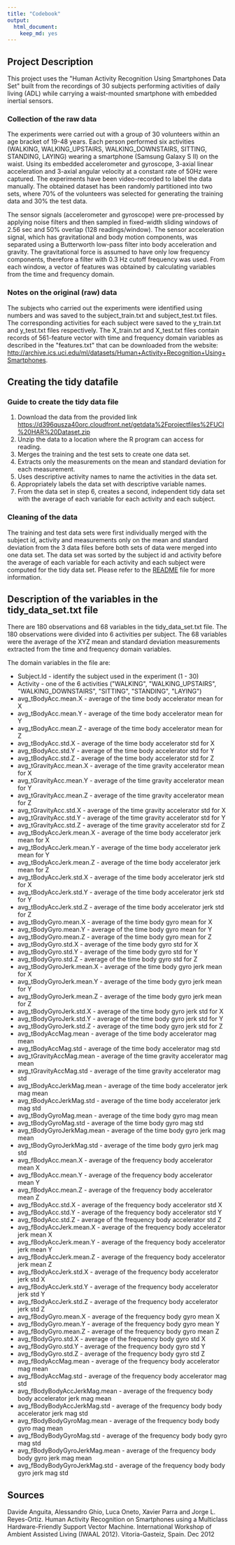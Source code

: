 ```yaml
---
title: "Codebook"
output:
  html_document:
    keep_md: yes
---
```

## Project Description
This project uses the "Human Activity Recognition Using Smartphones Data Set" built from the recordings of 30 subjects performing activities of daily living (ADL) while carrying a waist-mounted smartphone with embedded inertial sensors.


### Collection of the raw data
The experiments were carried out with a group of 30 volunteers within an age bracket of 19-48 years. Each person performed six activities (WALKING, WALKING_UPSTAIRS, WALKING_DOWNSTAIRS, SITTING, STANDING, LAYING) wearing a smartphone (Samsung Galaxy S II) on the waist. Using its embedded accelerometer and gyroscope, 3-axial linear acceleration and 3-axial angular velocity at a constant rate of 50Hz were captured. The experiments have been video-recorded to label the data manually. The obtained dataset has been randomly partitioned into two sets, where 70% of the volunteers was selected for generating the training data and 30% the test data.

The sensor signals (accelerometer and gyroscope) were pre-processed by applying noise filters and then sampled in fixed-width sliding windows of 2.56 sec and 50% overlap (128 readings/window). The sensor acceleration signal, which has gravitational and body motion components, was separated using a Butterworth low-pass filter into body acceleration and gravity. The gravitational force is assumed to have only low frequency components, therefore a filter with 0.3 Hz cutoff frequency was used. From each window, a vector of features was obtained by calculating variables from the time and frequency domain.

### Notes on the original (raw) data 
The subjects who carried out the experiments were identified using numbers and was saved to the subject_train.txt and subject_test.txt files. The corresponding activities for each subject were saved to the y_train.txt and y_test.txt files respectively. The X_train.txt and X_test.txt files contain records of 561-feature vector with time and frequency domain variables as described in the "features.txt" that can be downloaded from the website:  http://archive.ics.uci.edu/ml/datasets/Human+Activity+Recognition+Using+Smartphones.

## Creating the tidy datafile

### Guide to create the tidy data file
1. Download the data from the provided link https://d396qusza40orc.cloudfront.net/getdata%2Fprojectfiles%2FUCI%20HAR%20Dataset.zip 
2. Unzip the data to a location where the R program can access for reading.
3. Merges the training and the test sets to create one data set.
4. Extracts only the measurements on the mean and standard deviation for each measurement.
5. Uses descriptive activity names to name the activities in the data set.
6. Appropriately labels the data set with descriptive variable names.
7. From the data set in step 6, creates a second, independent tidy data set with the average of each variable for each activity and each subject.

### Cleaning of the data
The training and test data sets were first individually merged with the subject id, activity and measurements only on the mean and standard deviation from the 3 data files before both sets of data were merged into one data set. The data set was sorted by the subject id and activity before the average of each variable for each activity and each subject were computed for the tidy data set. Please refer to the [README](https://github.com/janidioth/GettingCleaningData/blob/main/README.md) file for more information.

## Description of the variables in the tidy_data_set.txt file
There are 180 observations and 68 variables in the tidy_data_set.txt file. The 180 observations were divided into 6 activities per subject. The 68 variables were the average of the XYZ mean and standard deviation measurements extracted from the time and frequency domain variables.

The domain variables in the file are:  
        
* Subject.Id <int> - identify the subject used in the experiment (1 - 30)  
* Activity <chr> - one of the 6 activities ("WALKING", "WALKING_UPSTAIRS", "WALKING_DOWNSTAIRS", "SITTING", "STANDING", "LAYING")  
*  avg_tBodyAcc.mean.X <dbl> - average of the time body accelerator mean for X  
* avg_tBodyAcc.mean.Y <dbl> - average of the time body accelerator mean for Y  
* avg_tBodyAcc.mean.Z <dbl> - average of the time body accelerator mean for Z  
* avg_tBodyAcc.std.X <dbl> - average of the time body accelerator std for X  
* avg_tBodyAcc.std.Y <dbl> - average of the time body accelerator std for Y  
* avg_tBodyAcc.std.Z <dbl> - average of the time body accelerator std for Z  
* avg_tGravityAcc.mean.X <dbl> - average of the time gravity accelerator mean for X  
* avg_tGravityAcc.mean.Y <dbl> - average of the time gravity accelerator mean for Y  
* avg_tGravityAcc.mean.Z <dbl> - average of the time gravity accelerator mean for Z  
* avg_tGravityAcc.std.X <dbl> - average of the time gravity accelerator std for X  
* avg_tGravityAcc.std.Y <dbl> - average of the time gravity accelerator std for Y  
* avg_tGravityAcc.std.Z <dbl> - average of the time gravity accelerator std for Z  
* avg_tBodyAccJerk.mean.X <dbl> - average of the time body accelerator jerk mean for X  
* avg_tBodyAccJerk.mean.Y <dbl> - average of the time body accelerator jerk mean for Y  
* avg_tBodyAccJerk.mean.Z <dbl> - average of the time body accelerator jerk mean for Z  
* avg_tBodyAccJerk.std.X <dbl> - average of the time body accelerator jerk std for X  
* avg_tBodyAccJerk.std.Y <dbl> - average of the time body accelerator jerk std for Y  
* avg_tBodyAccJerk.std.Z <dbl> - average of the time body accelerator jerk std for Z  
* avg_tBodyGyro.mean.X <dbl> - average of the time body gyro mean for X  
* avg_tBodyGyro.mean.Y <dbl> - average of the time body gyro mean for Y  
* avg_tBodyGyro.mean.Z <dbl> - average of the time body gyro mean for Z  
* avg_tBodyGyro.std.X <dbl> - average of the time body gyro std for X  
* avg_tBodyGyro.std.Y <dbl> - average of the time body gyro std for Y  
* avg_tBodyGyro.std.Z <dbl> - average of the time body gyro std for Z  
* avg_tBodyGyroJerk.mean.X <dbl> - average of the time body gyro jerk mean for X  
* avg_tBodyGyroJerk.mean.Y <dbl> - average of the time body gyro jerk mean for Y  
* avg_tBodyGyroJerk.mean.Z <dbl> - average of the time body gyro jerk mean for Z  
* avg_tBodyGyroJerk.std.X <dbl> - average of the time body gyro jerk std for X  
* avg_tBodyGyroJerk.std.Y <dbl> - average of the time body gyro jerk std for Y  
* avg_tBodyGyroJerk.std.Z <dbl> - average of the time body gyro jerk std for Z  
* avg_tBodyAccMag.mean <dbl> - average of the time body accelerator mag mean  
* avg_tBodyAccMag.std <dbl> - average of the time body accelerator mag std  
* avg_tGravityAccMag.mean <dbl> - average of the time gravity accelerator mag mean  
* avg_tGravityAccMag.std <dbl> - average of the time gravity accelerator mag std  
* avg_tBodyAccJerkMag.mean <dbl> - average of the time body accelerator jerk mag mean  
* avg_tBodyAccJerkMag.std <dbl> - average of the time body accelerator jerk mag std  
* avg_tBodyGyroMag.mean <dbl> - average of the time body gyro mag mean  
* avg_tBodyGyroMag.std <dbl> - average of the time body gyro mag std  
* avg_tBodyGyroJerkMag.mean <dbl> - average of the time body gyro jerk mag mean  
* avg_tBodyGyroJerkMag.std <dbl> - average of the time body gyro jerk mag std  
* avg_fBodyAcc.mean.X <dbl> - average of the frequency body accelerator mean X  
* avg_fBodyAcc.mean.Y <dbl> - average of the frequency body accelerator mean Y  
* avg_fBodyAcc.mean.Z <dbl> - average of the frequency body accelerator mean Z  
* avg_fBodyAcc.std.X <dbl> - average of the frequency body accelerator std X  
* avg_fBodyAcc.std.Y <dbl> - average of the frequency body accelerator std Y  
* avg_fBodyAcc.std.Z <dbl> - average of the frequency body accelerator std Z  
* avg_fBodyAccJerk.mean.X <dbl> - average of the frequency body accelerator jerk mean X  
* avg_fBodyAccJerk.mean.Y <dbl> - average of the frequency body accelerator jerk mean Y  
* avg_fBodyAccJerk.mean.Z <dbl> - average of the frequency body accelerator jerk mean Z  
* avg_fBodyAccJerk.std.X <dbl> - average of the frequency body accelerator jerk std X  
* avg_fBodyAccJerk.std.Y <dbl> - average of the frequency body accelerator jerk std Y  
* avg_fBodyAccJerk.std.Z <dbl> - average of the frequency body accelerator jerk std Z  
* avg_fBodyGyro.mean.X <dbl> - average of the frequency body gyro mean X  
* avg_fBodyGyro.mean.Y <dbl> - average of the frequency body gyro mean Y  
* avg_fBodyGyro.mean.Z <dbl> - average of the frequency body gyro mean Z  
* avg_fBodyGyro.std.X <dbl> - average of the frequency body gyro std X  
* avg_fBodyGyro.std.Y <dbl> - average of the frequency body gyro std Y  
* avg_fBodyGyro.std.Z <dbl> - average of the frequency body gyro std Z  
* avg_fBodyAccMag.mean <dbl> - average of the frequency body accelerator mag mean   
* avg_fBodyAccMag.std <dbl> - average of the frequency body accelerator mag std  
* avg_fBodyBodyAccJerkMag.mean <dbl> - average of the frequency body body accelerator jerk mag mean  
* avg_fBodyBodyAccJerkMag.std <dbl> - average of the frequency body body accelerator jerk mag std  
* avg_fBodyBodyGyroMag.mean <dbl> - average of the frequency body body gyro mag mean  
* avg_fBodyBodyGyroMag.std <dbl> - average of the frequency body body gyro mag std  
* avg_fBodyBodyGyroJerkMag.mean <dbl> - average of the frequency body body gyro jerk mag mean  
* avg_fBodyBodyGyroJerkMag.std <dbl> - average of the frequency body body gyro jerk mag std  

## Sources
Davide Anguita, Alessandro Ghio, Luca Oneto, Xavier Parra and Jorge L. Reyes-Ortiz. Human Activity Recognition on Smartphones using a Multiclass Hardware-Friendly Support Vector Machine. International Workshop of Ambient Assisted Living (IWAAL 2012). Vitoria-Gasteiz, Spain. Dec 2012 
